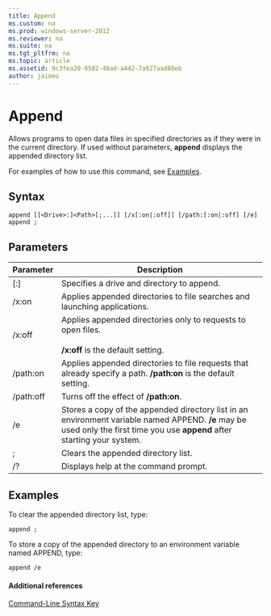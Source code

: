```yaml
---
title: Append
ms.custom: na
ms.prod: windows-server-2012
ms.reviewer: na
ms.suite: na
ms.tgt_pltfrm: na
ms.topic: article
ms.assetid: 9c3fea20-9502-40ad-a442-7a927aad88eb
author: jaimeo
---
```

# Append
Allows programs to open data files in specified directories as if they were in the current directory. If used without parameters, **append** displays the appended directory list.  
  
For examples of how to use this command, see [Examples](#BKMK_examples).  
  
## Syntax  
  
```  
append [[<Drive>:]<Path>[;...]] [/x[:on|:off]] [/path:[:on|:off] [/e]   
append ;  
```  
  
## Parameters  
  
|Parameter|Description|  
|-------------|---------------|  
|\[<Drive>:\]<Path>|Specifies a drive and directory to append.|  
|\/x:on|Applies appended directories to file searches and launching applications.|  
|\/x:off|Applies appended directories only to requests to open files.<br /><br />**\/x:off** is the default setting.|  
|\/path:on|Applies appended directories to file requests that already specify a path. **\/path:on** is the default setting.|  
|\/path:off|Turns off the effect of **\/path:on**.|  
|\/e|Stores a copy of the appended directory list in an environment variable named APPEND. **\/e** may be used only the first time you use **append** after starting your system.|  
|;|Clears the appended directory list.|  
|\/?|Displays help at the command prompt.|  
  
## <a name="BKMK_examples"></a>Examples  
To clear the appended directory list, type:  
  
```  
append ;  
```  
  
To store a copy of the appended directory to an environment variable named APPEND, type:  
  
```  
append /e  
```  
  
#### Additional references  
[Command-Line Syntax Key](../Topic/Command-Line-Syntax-Key.md)  
  

